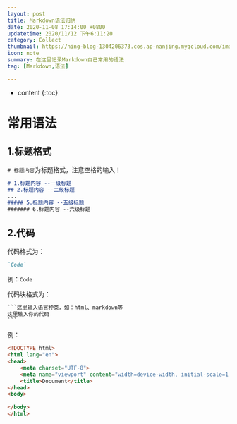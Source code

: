 ```yaml
---
layout: post
title: Markdown语法归纳
date: 2020-11-08 17:14:00 +0800
updatetime: 2020/11/12 下午6:11:20
category: Collect
thumbnail: https://ning-blog-1304206373.cos.ap-nanjing.myqcloud.com/image/thumbnail/kelly-sikkema--1_RZL8BGBM-unsplash.jpg
icon: note
summary: 在这里记录Markdown自己常用的语法
tag: [Markdown,语法]

---
```


* content
{:toc}
# 常用语法



## 1.标题格式

`# 标题内容`为标题格式，注意空格的输入！

```markdown
# 1.标题内容 --一级标题
## 2.标题内容 --二级标题
...
##### 5.标题内容 --五级标题
####### 6.标题内容 --六级标题
```



## 2.代码

代码格式为：

```markdown
`Code`
```

例：`Code`



代码块格式为：

```markdown
​```这里输入语言种类，如：html、markdown等
这里输入你的代码
​```
```

例：

```html
<!DOCTYPE html>
<html lang="en">
<head>
	<meta charset="UTF-8">
	<meta name="viewport" content="width=device-width, initial-scale=1.0">
	<title>Document</title>
</head>
<body>
	
</body>
</html>
```


